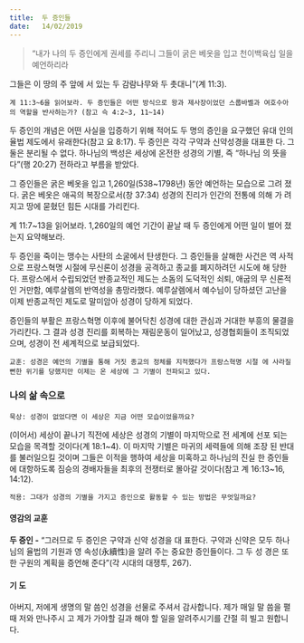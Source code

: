 ```yaml
---
title:  두 증인들
date:   14/02/2019
---
```


> <p></p>
> “내가 나의 두 증인에게 권세를 주리니 그들이 굵은 베옷을 입고 천이백육십 일을 예언하리라
그들은 이 땅의 주 앞에 서 있는 두 감람나무와 두 촛대니”(계 11:3).

`계 11:3~6을 읽어보라. 두 증인들은 어떤 방식으로 왕과 제사장이었던 스룹바벨과
여호수아의 역할을 반사하는가? (참고 슥 4:2~3, 11~14)`

두 증인의 개념은 어떤 사실을 입증하기 위해 적어도 두 명의 증인을 요구했던 유대
인의 율법 제도에서 유래한다(참고 요 8:17). 두 증인은 각각 구약과 신약성경을 대표한
다. 그 둘은 분리될 수 없다. 하나님의 백성은 세상에 온전한 성경의 기별, 즉 “하나님
의 뜻을 다”(행 20:27) 전하라고 부름을 받았다.

그 증인들은 굵은 베옷을 입고 1,260일(538~1798년) 동안 예언하는 모습으로 그려
졌다. 굵은 베옷은 애곡의 복장으로서(창 37:34) 성경의 진리가 인간의 전통에 의해 가
려지고 땅에 묻혔던 힘든 시대를 가리킨다.

계 11:7~13을 읽어보라. 1,260일의 예언 기간이 끝날 때 두 증인에게 어떤 일이 벌어
졌는지 요약해보라.

두 증인을 죽이는 맹수는 사탄의 소굴에서 탄생한다. 그 증인들을 살해한 사건은 역
사적으로 프랑스혁명 시절에 무신론이 성경을 공격하고 종교를 폐지하려던 시도에 해
당한다. 프랑스에서 수립되었던 반종교적인 제도는 소돔의 도덕적인 쇠퇴, 애굽의 무
신론적인 거만함, 예루살렘의 반역성을 총망라했다. 예루살렘에서 예수님이 당하셨던
고난을 이제 반종교적인 제도로 말미암아 성경이 당하게 되었다.

증인들의 부활은 프랑스혁명 이후에 불어닥친 성경에 대한 관심과 거대한 부흥의
물결을 가리킨다. 그 결과 성경 진리를 회복하는 재림운동이 일어났고, 성경협회들이
조직되었으며, 성경이 전 세계적으로 보급되었다.

`교훈: 성경은 예언의 기별을 통해 거짓 종교의 정체를 지적했다가 프랑스혁명 시절
에 사라질 뻔한 위기를 당했지만 이제는 온 세상에 그 기별이 전파되고 있다.`

### 나의 삶 속으로

`묵상: 성경이 없었다면 이 세상은 지금 어떤 모습이었을까요?`

(이어서) 세상이 끝나기 직전에 세상은 성경의 기별이 마지막으로 전 세계에 선포
되는 모습을 목격할 것이다(계 18:1~4). 이 마지막 기별은 마귀의 세력들에 의해 조장
된 반대를 불러일으킬 것이며 그들은 이적을 행하여 세상을 미혹하고 하나님의 진실
한 증인들에 대항하도록 짐승의 경배자들을 최후의 전쟁터로 몰아갈 것이다(참고 계
16:13~16, 14:12).

`적용: 그대가 성경의 기별을 가지고 증인으로 활동할 수 있는 방법은 무엇일까요?`

#### 영감의 교훈

**두 증인 -** “그러므로 두 증인은 구약과 신약 성경을 대
표한다. 구약과 신약은 모두 하나님의 율법의 기원과 영
속성(永續性)을 알려 주는 중요한 증인들이다. 그 두 성
경은 또한 구원의 계획을 증언해 준다”(각 시대의 대쟁투,
267).

#### 기 도

아버지, 저에게 생명의 말
씀인 성경을 선물로 주셔서
감사합니다. 제가 매일 말
씀을 펼 때 저와 만나주시
고 제가 가야할 길과 해야
할 일을 알려주시기를 간절
히 빌고 원합니다.